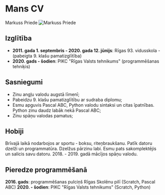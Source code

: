 # Mans CV

Markuss Priede ![Markuss Priede](https://cdn.discordapp.com/attachments/372828265070723072/805787268043898920/IMG_41261.jpg)

## Izglītība

- **2011. gada 1. septembris - 2020. gada 12. jūnijs**: Rīgas 93. vidusskola - (pabeigta 9. klašu pamatizglītība)
- **2020. gads - šodien**: PIKC "Rīgas Valsts tehnikums" (programmēšanas tehniķis)


## Sasniegumi

- Zinu angļu valodu augstā līmenī;
- Pabeidzu 9. klašu pamatizglītību ar sudraba diplomu;
- Esmu apguvis Pascal ABC, Python valodu sintaksi un citas īpatnības. Python zinu daudz labāk nekā Pascal ABC;
- Zinu spāņu valodas pamatus;


## Hobiji

Brīvajā laikā nodarbojos ar sportu - boksu, riteņbraukšanu. Patīk datoru dzelži un programmatūra. Dzelžus pārzinu labi. Esmu pats sakomplektējis un salicis savu datoru. 2018. - 2019. gadā mācījos spāņu valodu.


## Pieredze programmēšanā

**2016. gads**: programmēšanas pulciņš Rīgas Skolēnu pilī (Scratch, Pascal ABC)
**2020. - šodien**: PIKC "Rīgas Valsts tehnikums" (Scratch, Python)
